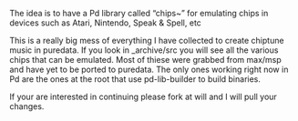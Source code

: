 The idea is to have a Pd library called “chips~” for emulating chips in devices such as Atari, Nintendo, Speak & Spell, etc

This is a really big mess of everything I have collected to create chiptune music in puredata. If you look in _archive/src you will see all the various chips that can be emulated. Most of thiese were grabbed from max/msp and have yet to be ported to puredata. The only ones working right now in Pd are the ones at the root that use pd-lib-builder to build binaries.

If your are interested in continuing please fork at will and I will pull your changes.